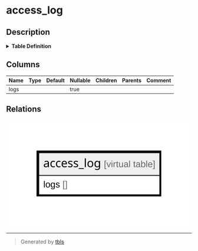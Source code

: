 # access_log

## Description

<details>
<summary><strong>Table Definition</strong></summary>

```sql
CREATE VIRTUAL TABLE access_log USING fts4(logs)
```

</details>

## Columns

| Name | Type | Default | Nullable | Children | Parents | Comment |
| ---- | ---- | ------- | -------- | -------- | ------- | ------- |
| logs |  |  | true |  |  |  |

## Relations

![er](access_log.svg)

---

> Generated by [tbls](https://github.com/k1LoW/tbls)
